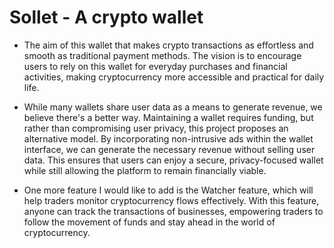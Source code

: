 # Sollet - A crypto wallet

- The aim of this wallet that makes crypto transactions as effortless and smooth as traditional payment methods. The vision is to encourage users to rely on this wallet for everyday purchases and financial activities, making cryptocurrency more accessible and practical for daily life.

- While many wallets share user data as a means to generate revenue, we believe there's a better way. Maintaining a wallet requires funding, but rather than compromising user privacy, this project proposes an alternative model. By incorporating non-intrusive ads within the wallet interface, we can generate the necessary revenue without selling user data. This ensures that users can enjoy a secure, privacy-focused wallet while still allowing the platform to remain financially viable.

- One more feature I would like to add is the Watcher feature, which will help traders monitor cryptocurrency flows effectively. With this feature, anyone can track the transactions of businesses, empowering traders to follow the movement of funds and stay ahead in the world of cryptocurrency.
